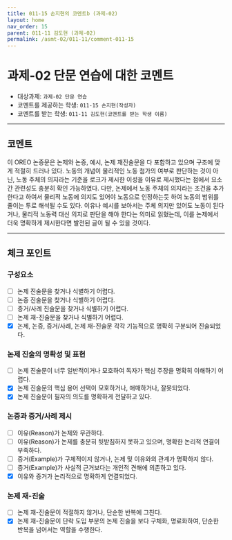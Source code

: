 ```yaml
---
title: 011-15 손지현의 코멘트b (과제-02) 
layout: home
nav_order: 15
parent: 011-11 김도현 (과제-02)
permalink: /asmt-02/011-11/comment-011-15
---
```


# 과제-02 단문 연습에 대한 코멘트

- 대상과제: `과제-02 단문 연습`
- 코멘트를 제공하는 학생: `011-15 손지현(작성자)` 
- 코멘트를 받는 학생: `011-11 김도현(코멘트를 받는 학생 이름)` 

---

## 코멘트

이 OREO 논증문은 논제와 논증, 예시, 논제 재진술문을 다 포함하고 있으며 구조에 맞게 적절히 드러나 있다. 노동의 개념이 물리적인 노동 첨가의 여부로 판단하는 것이 아닌, 노동 주체의 의지라는 기준을 로크가 제시한 이성을 이유로 제시했다는 점에서 요소 간 관련성도 충분히 확인 가능하였다. 다만, 논제에서 노동 주체의 의지라는 조건을 추가한다고 하여서 물리적 노동에 의지도 있어야 노동으로 인정하는듯 하여 노동의 범위를 줄이는 투로 해석될 수도 있다. 이유나 예시를 보아서는 주체 의지만 있어도 노동이 된다거나, 물리적 노동력 대신 의지로 판단을 해야 한다는 의미로 읽혔는데, 이를 논제에서 더욱 명확하게 제시한다면 발전된 글이 될 수 있을 것이다.

---

## 체크 포인트

### **구성요소**
- [ ] 논제 진술문을 찾거나 식별하기 어렵다.
- [ ] 논증 진술문을 찾거나 식별하기 어렵다.
- [ ] 증거/사례 진술문을 찾거나 식별하기 어렵다.
- [ ] 논제 재-진술문을 찾거나 식별하기 어렵다.
- [x] 논제, 논증, 증거/사례, 논제 재-진술문 각각 기능적으로 명확히 구분되어 진술되었다.

### **논제 진술의 명확성 및 표현**  
- [ ] 논제 진술문이 너무 일반적이거나 모호하여 독자가 핵심 주장을 명확히 이해하기 어렵다.  
- [x] 논제 진술문의 핵심 용어 선택이 모호하거나, 애매하거나, 잘못되었다.  
- [x] 논제 진술문이 필자의 의도를 명확하게 전달하고 있다.

### **논증과 증거/사례 제시**  
- [ ] 이유(Reason)가 논제와 무관하다.
- [ ] 이유(Reason)가 논제를 충분히 뒷받침하지 못하고 있으며, 명확한 논리적 연결이 부족하다.  
- [ ] 증거(Example)가 구체적이지 않거나, 논제 및 이유와의 관계가 명확하지 않다. 
- [ ] 증거(Example)가 사실적 근거보다는 개인적 견해에 의존하고 있다.  
- [x] 이유와 증거가 논리적으로 명확하게 연결되었다.  

### **논제 재-진술**  
- [ ] 논제 재-진술문이 적절하지 않거나, 단순한 반복에 그친다.   
- [x] 논제 재-진술문이 단락 도입 부분의 논제 진술을 보다 구체화, 명료화하여, 단순한 반복을 넘어서는 역할을 수행한다.  